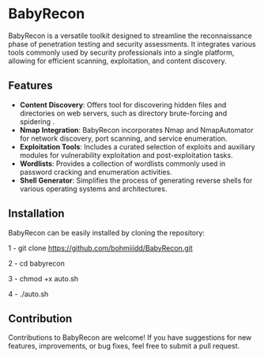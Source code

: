 # BabyRecon

BabyRecon is a versatile toolkit designed to streamline the reconnaissance phase of penetration testing and security assessments. It integrates various tools commonly used by security professionals into a single platform, allowing for efficient scanning, exploitation, and content discovery.

## Features

- **Content Discovery**: Offers tool for discovering hidden files and directories on web servers, such as directory brute-forcing and spidering .
- **Nmap Integration**: BabyRecon incorporates Nmap and NmapAutomator for network discovery, port scanning, and service enumeration.
- **Exploitation Tools**: Includes a curated selection of exploits and auxiliary modules for vulnerability exploitation and post-exploitation tasks.
- **Wordlists**: Provides a collection of wordlists commonly used in password cracking and enumeration activities.
- **Shell Generator**: Simplifies the process of generating reverse shells for various operating systems and architectures.

## Installation

BabyRecon can be easily installed by cloning the repository:

1 - git clone https://github.com/bohmiiidd/BabyRecon.git

2 - cd babyrecon

3 - chmod +x auto.sh

4 - ./auto.sh

## Contribution

Contributions to BabyRecon are welcome! If you have suggestions for new features, improvements, or bug fixes, feel free to submit a pull request.




